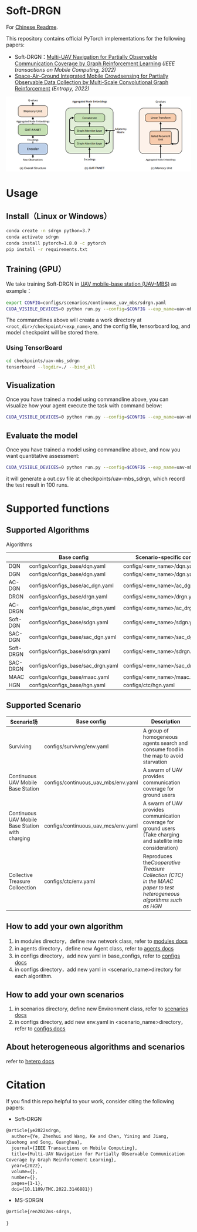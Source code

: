 # Soft-DRGN

For [Chinese Readme](./README-zh.md).

This repository contains official PyTorch implementations for the following papers:

* Soft-DRGN：[Multi-UAV Navigation for Partially Observable Communication Coverage by Graph Reinforcement Learning](https://www.techrxiv.org/articles/preprint/Multi-UAV_Navigation_for_Partially_Observable_Communication_Coverage_by_Graph_Reinforcement_Learning/15048273/2) *(IEEE transactions on Mobile Computing, 2022)*
* [Space-Air-Ground Integrated Mobile Crowdsensing for Partially Observable Data Collection by Multi-Scale Convolutional Graph Reinforcement]() *(Entropy, 2022)*

![1651146092379.png](docs/imgs/DRGN.png "DRGN网络结构")

# Usage

## Install（Linux or Windows）

```bash
conda create -n sdrgn python=3.7
conda activate sdrgn
conda install pytorch=1.8.0 -c pytorch
pip install -r requirements.txt
```

## Training (GPU）

We take training Soft-DRGN in [UAV mobile-base station (UAV-MBS)](https://www.techrxiv.org/articles/preprint/Multi-UAV_Navigation_for_Partially_Observable_Communication_Coverage_by_Graph_Reinforcement_Learning/15048273/2) as example：

```bash
export CONFIG=configs/scenarios/continuous_uav_mbs/sdrgn.yaml
CUDA_VISIBLE_DEVICES=0 python run.py --config=$CONFIG --exp_name=uav-mbs_sdrgn
```

The commandlines above will create a work directory at `<root_dir>/checkpoint/<exp_name>`, and the config file, tensorboard log, and model checkpoint will be stored there.

### Using TensorBoard

```bash
cd checkpoints/uav-mbs_sdrgn
tensorboard --logdir=./ --bind_all
```

## Visualization

Once you have trained a model using commandline above, you can visualize how your agent execute the task with command below:

```bash
CUDA_VISIBLE_DEVICES=0 python run.py --config=$CONFIG --exp_name=uav-mbs_sdrgn --display
```

## Evaluate the model

Once you have trained a model using commandline above, and now you want quantitative assessment:

```bash
CUDA_VISIBLE_DEVICES=0 python run.py --config=$CONFIG --exp_name=uav-mbs_sdrgn --evaluate --eval_result_name=out.csv
```

it will generate a out.csv file at checkpoints/uav-mbs_sdrgn, which record the test result in 100 runs.

# Supported functions

## Supported Algorithms

Algorithms

|           | Base config                        | Scenario-specific config         |
| :-------- | ---------------------------------- | -------------------------------- |
| DQN       | configs/configs_base/dqn.yaml      | configs/<env_name>/dqn.yaml      |
| DGN       | configs/configs_base/dgn.yaml      | configs/<env_name>/dgn.yaml      |
| AC-DGN    | configs/configs_base/ac_dgn.yaml   | configs/<env_name>/ac_dgn.yaml   |
| DRGN      | configs/configs_base/drgn.yaml     | configs/<env_name>/drgn.yaml     |
| AC-DRGN   | configs/configs_base/ac_drgn.yaml  | configs/<env_name>/ac_drgn.yaml  |
| Soft-DGN  | configs/configs_base/sdgn.yaml     | configs/<env_name>/sdgn.yaml     |
| SAC-DGN   | configs/configs_base/sac_dgn.yaml  | configs/<env_name>/sac_dgn.yaml  |
| Soft-DRGN | configs/configs_base/sdrgn.yaml    | configs/<env_name>/sdrgn.yaml    |
| SAC-DRGN  | configs/configs_base/sac_drgn.yaml | configs/<env_name>/sac_drgn.yaml |
| MAAC      | configs/configs_base/maac.yaml     | configs/<env_name>/maac.yaml     |
| HGN       | configs/configs_base/hgn.yaml      | configs/ctc/hgn.yaml             |

## Supported Scenario

| Scenario场                                       | Base config                         | Description                                                                                                            |
| ------------------------------------------------ | ----------------------------------- | ---------------------------------------------------------------------------------------------------------------------- |
| Surviving                                        | configs/survivng/env.yaml           | A group of homogeneous agents search and consume food in the map to avoid starvation                                   |
| Continuous UAV Mobile Base Station               | configs/continuous_uav_mbs/env.yaml | A swarm of UAV provides communication coverage for ground users                                                        |
| Continuous UAV Mobile Base Station with charging | configs/continuous_uav_mcs/env.yaml | A swarm of UAV provides communication coverage for ground users (Take charging and satellite into consideration）      |
| Collective Treasure Colloection                  | configs/ctc/env.yaml                | Reproduces the*Cooperative Treasure Collection (CTC) in the MAAC paper to test heterogeneous algorithms such as HGN* |

## How to add your own algorithm

1. in modules directory，define new network class, refer to [modules docs](docs/modules.md)
2. in agents directory，define new Agent class, refer to [agents docs](docs/agents.md)
3. in configs directory，add new yaml in base_configs, refer to [configs docs](docs/configs.md)
4. in configs directory，add new yaml in <scenario_name>directory for each algorithm.

## How to add your own scenarios

1. in scenarios directory, define new Environment class, refer to [scenarios docs](docs/scenarios.md)
2. in configs directory, add new env.yaml in <scenario_name>directory，refer to [configs docs](docs/configs.yaml)

## About heterogeneous algorithms and scenarios

refer to [hetero docs](docs/heterogeneous_madrl.md)

# Citation

If you find this repo helpful to your work, consider citing the following papers:

* Soft-DRGN

```
@article{ye2022sdrgn,
  author={Ye, Zhenhui and Wang, Ke and Chen, Yining and Jiang, Xiaohong and Song, Guanghua},
  journal={IEEE Transactions on Mobile Computing}, 
  title={Multi-UAV Navigation for Partially Observable Communication Coverage by Graph Reinforcement Learning}, 
  year={2022},
  volume={},
  number={},
  pages={1-1},
  doi={10.1109/TMC.2022.3146881}}
```

* MS-SDRGN

```
@article{ren2022ms-sdrgn,

}
```

